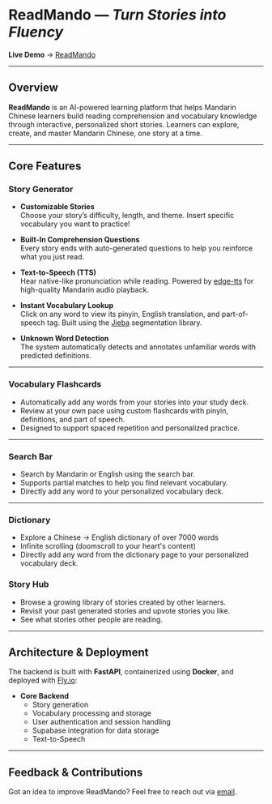 # ReadMando — *Turn Stories into Fluency*

**Live Demo** → [ReadMando](https://readmando.netlify.app/)

---

## Overview

**ReadMando** is an AI-powered learning platform that helps Mandarin Chinese learners build reading comprehension and vocabulary knowledge through interactive, personalized short stories. Learners can explore, create, and master Mandarin Chinese, one story at a time.

---

## Core Features

### Story Generator
- **Customizable Stories**  
  Choose your story’s difficulty, length, and theme. 
  Insert specific vocabulary you want to practice! 
  
- **Built-In Comprehension Questions**  
  Every story ends with auto-generated questions to help you reinforce what you just read.

- **Text-to-Speech (TTS)**  
  Hear native-like pronunciation while reading. 
  Powered by [edge-tts](https://github.com/rany2/edge-tts) for high-quality Mandarin audio playback.

- **Instant Vocabulary Lookup**  
  Click on any word to view its pinyin, English translation, and part-of-speech tag. 
  Built using the [Jieba](https://github.com/fxsjy/jieba) segmentation library.

- **Unknown Word Detection**  
  The system automatically detects and annotates unfamiliar words with predicted definitions.

---

### Vocabulary Flashcards
- Automatically add any words from your stories into your study deck.
- Review at your own pace using custom flashcards with pinyin, definitions, and part of speech.
- Designed to support spaced repetition and personalized practice.

---

### Search Bar
- Search by Mandarin or English using the search bar.
- Supports partial matches to help you find relevant vocabulary.
- Directly add any word to your personalized vocabulary deck.
  
___

### Dictionary
- Explore a Chinese -> English dictionary of over 7000 words
- Infinite scrolling (doomscroll to your heart's content)
- Directly add any word from the dictionary page to your personalized vocabulary deck.

### Story Hub
- Browse a growing library of stories created by other learners.
- Revisit your past generated stories and upvote stories you like.
- See what stories other people are reading.

---

## Architecture & Deployment

The backend is built with **FastAPI**, containerized using **Docker**, and deployed with [Fly.io](https://fly.io/):

- **Core Backend**
  - Story generation
  - Vocabulary processing and storage
  - User authentication and session handling
  - Supabase integration for data storage
  - Text-to-Speech
   
---

## Feedback & Contributions

Got an idea to improve ReadMando? Feel free to reach out via [email](mailto:alexlin7211@gmail.com).